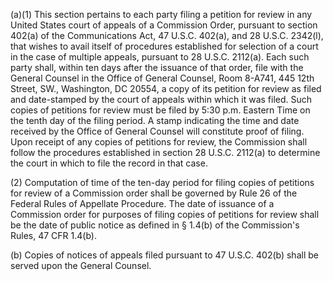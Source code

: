 (a)(1) This section pertains to each party filing a petition for review in any United States court of appeals of a Commission Order, pursuant to section 402(a) of the Communications Act, 47 U.S.C. 402(a), and 28 U.S.C. 2342(l), that wishes to avail itself of procedures established for selection of a court in the case of multiple appeals, pursuant to 28 U.S.C. 2112(a). Each such party shall, within ten days after the issuance of that order, file with the General Counsel in the Office of General Counsel, Room 8-A741, 445 12th Street, SW., Washington, DC 20554, a copy of its petition for review as filed and date-stamped by the court of appeals within which it was filed. Such copies of petitions for review must be filed by 5:30 p.m. Eastern Time on the tenth day of the filing period. A stamp indicating the time and date received by the Office of General Counsel will constitute proof of filing. Upon receipt of any copies of petitions for review, the Commission shall follow the procedures established in section 28 U.S.C. 2112(a) to determine the court in which to file the record in that case.

(2) Computation of time of the ten-day period for filing copies of petitions for review of a Commission order shall be governed by Rule 26 of the Federal Rules of Appellate Procedure. The date of issuance of a Commission order for purposes of filing copies of petitions for review shall be the date of public notice as defined in § 1.4(b) of the Commission's Rules, 47 CFR 1.4(b).

(b) Copies of notices of appeals filed pursuant to 47 U.S.C. 402(b) shall be served upon the General Counsel.
                                    

